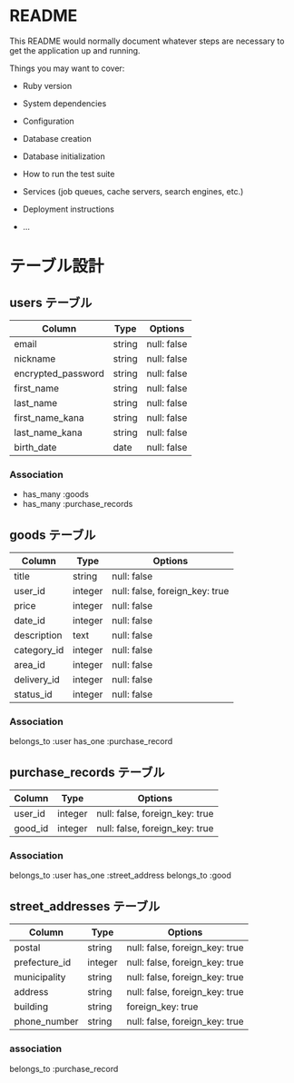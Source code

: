 # README

This README would normally document whatever steps are necessary to get the
application up and running.

Things you may want to cover:

* Ruby version

* System dependencies

* Configuration

* Database creation

* Database initialization

* How to run the test suite

* Services (job queues, cache servers, search engines, etc.)

* Deployment instructions

* ...


# テーブル設計

## users テーブル

| Column                | Type   | Options        |
| --------              | ------ | -----------    |
| email                 | string | null: false    |
| nickname              | string | null: false    |
| encrypted_password    | string | null: false    |
| first_name            | string | null: false    |
| last_name             | string | null: false    |
| first_name_kana       | string | null: false    |
| last_name_kana        | string | null: false    |
| birth_date            | date   | null: false    |

### Association

- has_many :goods
- has_many :purchase_records

## goods テーブル
| Column         | Type    | Options                        |
| ------         | ------  | -----------                    |
| title          | string  | null: false                    |
| user_id        | integer | null: false, foreign_key: true |
| price          | integer | null: false                    |
| date_id        | integer | null: false                    |
| description    | text    | null: false                    |
| category_id    | integer | null: false                    |
| area_id        | integer | null: false                    |
| delivery_id    | integer | null: false                    |
| status_id      | integer | null: false                    |

### Association

  belongs_to :user
  has_one :purchase_record
##  purchase_records テーブル

| Column        | Type    | Options                         |
| ------        | ------  | -----------                     |
| user_id       | integer | null: false, foreign_key: true  |
| good_id       | integer | null: false, foreign_key: true  |
### Association

  belongs_to :user
  has_one :street_address
  belongs_to :good

##  street_addresses テーブル

| Column          | Type    | Options     |
| ------          | ------  | ----------- |
| postal          | string  | null: false, foreign_key: true|
| prefecture_id   | integer | null: false, foreign_key: true|
| municipality    | string  | null: false, foreign_key: true|
| address         | string  | null: false, foreign_key: true|
| building        | string  | foreign_key: true             |
| phone_number    | string  | null: false, foreign_key: true|

### association
belongs_to :purchase_record